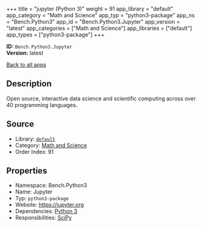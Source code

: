 ﻿+++
title = "jupyter (Python 3)"
weight = 91
app_library = "default"
app_category = "Math and Science"
app_typ = "python3-package"
app_ns = "Bench.Python3"
app_id = "Bench.Python3.Jupyter"
app_version = "latest"
app_categories = ["Math and Science"]
app_libraries = ["default"]
app_types = ["python3-package"]
+++

**ID:** `Bench.Python3.Jupyter`  
**Version:** latest  
<!--more-->

[Back to all apps](/apps/)

## Description
Open source, interactive data science and scientific computing
across over 40 programming languages.

## Source

* Library: [`default`](/app_libraries/default)
* Category: [Math and Science](/app_categories/math-and-science)
* Order Index: 91

## Properties

* Namespace: Bench.Python3
* Name: Jupyter
* Typ: `python3-package`
* Website: <https://jupyter.org>
* Dependencies: [Python 3](/apps/Bench.Python3)
* Responsibilities: [SciPy](/apps/Bench.Python3.SciPy)

